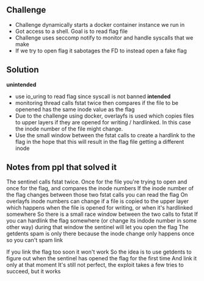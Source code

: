 ## Challenge
* Challenge dynamically starts a docker container instance we run in
* Got access to a shell. Goal is to read flag file
* Challenge uses seccomp notify to monitor and handle syscalls that we make
* If we try to open flag it sabotages the FD to instead open a fake flag

## Solution
**unintended**
* use io_uring to read flag since syscall is not banned
**intended**
* monitoring thread calls fstat twice then compares if the file to be openened has the same inode value as the flag
* Due to the challenge using docker, overlayfs is used which copies files to upper layers if they are opened for writing / hardlinked. In this case the inode number of the file might change.
* Use the small window between the fstat calls to create a hardlink to the flag in the hope that this will result in the flag file getting a different inode

## Notes from ppl that solved it
The sentinel calls fstat twice. Once for the file you're trying to open and once for the flag, and compares the inode numbers
If the inode number of the flag changes between those two fstat calls you can read the flag
On overlayfs inode numbers can change if a file is copied to the upper layer which happens when the file is opened for writing, or when it's hardlinked somewhere
So there is a small race window between the two calls to fstat
If you can hardlink the flag somewhere (or change its indode number in some other way) during that window the sentinel will let you open the flag
The getdents spam is only there because the inode change only happens once so you can't spam link

If you link the flag too soon it won't work
So the idea is to use getdents to figure out when the sentinel has opened the flag for the first time
And link it only at that moment
It's still not perfect, the exploit takes a few tries to succeed, but it works
